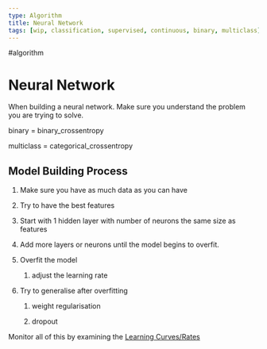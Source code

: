 ```yaml
---
type: Algorithm
title: Neural Network
tags: [wip, classification, supervised, continuous, binary, multiclass]
---
```

#algorithm
# Neural Network

When building a neural network. Make sure you understand the problem you are trying to solve. 



binary = binary_crossentropy

multiclass = categorical_crossentropy



## Model Building Process

1. Make sure you have as much data as you can have 

2. Try to have the best features

3. Start with 1 hidden layer with number of neurons the same size as features

4. Add more layers or neurons until the model begins to overfit.

5. Overfit the model

    1. adjust the learning rate

6. Try to generalise after overfitting

    1. weight regularisation

    2. dropout

Monitor all of this by examining the [Learning Curves/Rates](📖%20Learning%20CurvesRates.md)

